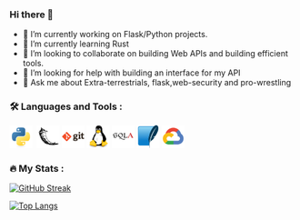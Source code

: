 ### Hi there 👋

<!--
**collinsmarra/collinsmarra** is a ✨ _special_ ✨ repository because its `README.md` (this file) appears on your GitHub profile.

Here are some ideas to get you started:
-->

- 🔭 I’m currently working on Flask/Python projects.
- 🌱 I’m currently learning Rust
- 👯 I’m looking to collaborate on building Web APIs and building efficient tools.
- 🤔 I’m looking for help with building an interface for my API
- 💬 Ask me about Extra-terrestrials, flask,web-security and pro-wrestling

### :hammer_and_wrench: Languages and Tools :

<div>
  <img src="https://github.com/devicons/devicon/blob/master/icons/python/python-original.svg" title="python" width="40" height="40"/>&nbsp;
  <img src="https://github.com/devicons/devicon/blob/master/icons/flask/flask-original.svg" title="flask" **alt="Git" width="40" height="40"/>
  <img src="https://github.com/devicons/devicon/blob/master/icons/git/git-original-wordmark.svg" title="Git" **alt="Git" width="40" height="40"/>
  <img src="https://github.com/devicons/devicon/blob/master/icons/linux/linux-original.svg" title="linux" **alt="Git" width="40" height="40"/>
  <img src="https://github.com/devicons/devicon/blob/master/icons/sqlalchemy/sqlalchemy-original.svg" title="sqlalchemy" **alt="Git" width="40" height="40"/>
  <img src="https://github.com/devicons/devicon/blob/master/icons/sqlite/sqlite-original.svg" title="sqlite" **alt="Git" width="40" height="40"/>
  <img src="https://github.com/devicons/devicon/blob/master/icons/googlecloud/googlecloud-original.svg" title="googlecloud" **alt="Git" width="40" height="40"/>


</div>

### :fire: My Stats :
  [![GitHub Streak](http://github-readme-streak-stats.herokuapp.com?user=collinsmarra&theme=dark&background=000000)](https://git.io/streak-stats)
  
  [![Top Langs](https://github-readme-stats.vercel.app/api/top-langs/?username=collinsmarra)](https://github.com/anuraghazra/github-readme-stats)
